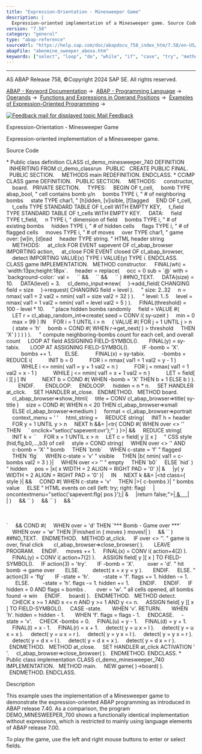 ```yaml
---
title: "Expression-Orientation - Minesweeper Game"
description: |
  Expression-oriented implementation of a Minesweeper game. Source Code  Public class definition CLASS cl_demo_minesweeper_740 DEFINITION INHERITING FROM cl_demo_classrun PUBLIC CREATE PUBLIC FINAL. PUBLIC SECTION. METHODS main REDEFINITION. ENDCLASS.  CCIMP CLASS game DEFINITION. PUBLIC SECT
version: "7.58"
category: "general"
type: "abap-reference"
sourceUrl: "https://help.sap.com/doc/abapdocu_758_index_htm/7.58/en-US/abenmine_sweeper_abexa.htm"
abapFile: "abenmine_sweeper_abexa.htm"
keywords: ["select", "loop", "do", "while", "if", "case", "try", "method", "class", "data", "types", "abenmine", "sweeper", "abexa"]
---
```


* * *

AS ABAP Release 758, ©Copyright 2024 SAP SE. All rights reserved.

[ABAP - Keyword Documentation](https://help.sap.com/doc/abapdocu_758_index_htm/7.58/en-US/abenabap.htm) →  [ABAP - Programming Language](https://help.sap.com/doc/abapdocu_758_index_htm/7.58/en-US/abenabap_reference.htm) →  [Operands](https://help.sap.com/doc/abapdocu_758_index_htm/7.58/en-US/abenoperands.htm) →  [Functions and Expressions in Operand Positions](https://help.sap.com/doc/abapdocu_758_index_htm/7.58/en-US/abenoperands_expressions.htm) →  [Examples of Expression-Oriented Programming](https://help.sap.com/doc/abapdocu_758_index_htm/7.58/en-US/abenexpressions_abexas.htm) → 

 [![](Mail.gif?object=Mail.gif "Feedback mail for displayed topic") Mail Feedback](mailto:f1_help@sap.com?subject=Feedback%20on%20ABAP%20Documentation&body=Document:%20Expression-Orientation%20-%20Minesweeper%20Game%2C%20ABENMINE_SWEEPER_ABEXA%2C%20758%0D%0A%0D%0AError:%0D%0A%0D%0A%0D%0A%0D%0ASuggestion%20for%20improvement:
)

Expression-Orientation - Minesweeper Game

Expression-oriented implementation of a Minesweeper game.

Source Code   

\* Public class definition
CLASS cl\_demo\_minesweeper\_740 DEFINITION
  INHERITING FROM cl\_demo\_classrun
  PUBLIC
  CREATE PUBLIC FINAL.
  PUBLIC SECTION.
    METHODS main REDEFINITION.
ENDCLASS.
\* CCIMP
CLASS game DEFINITION.
  PUBLIC SECTION.
    METHODS:
    constructor,
    board.
  PRIVATE SECTION.
    TYPES:
    BEGIN OF t\_cell,
    bomb TYPE abap\_bool, " cell contains bomb y/n
    bombs TYPE i, " # of neighboring bombs
    state TYPE char1, " \[h\]idden, \[v\]isible, \[f\]lagged
    END OF t\_cell,
    t\_cells TYPE STANDARD TABLE OF t\_cell WITH EMPTY KEY,
    t\_field TYPE STANDARD TABLE OF t\_cells WITH EMPTY KEY.
    DATA:
    field TYPE t\_field,
    n TYPE i, " dimension of field
    bombs TYPE i, " # of existing bombs
    hidden TYPE i, " # of hidden cells
    flags TYPE i, " # of flagged cells
    moves TYPE i, " # of moves
    over TYPE char1, " game over: \[w\]in, \[d\]ead
    header TYPE string. " HTML header string
    METHODS:
    at\_click FOR EVENT sapevent OF cl\_abap\_browser IMPORTING action,
    at\_close FOR EVENT closed OF cl\_abap\_browser,
    detect IMPORTING VALUE(x) TYPE i VALUE(y) TYPE i.
ENDCLASS.
CLASS game IMPLEMENTATION.
  METHOD constructor.
    FINAL(wh) = \`width:13px;height:18px\`.
    header = replace(
    occ = 0 sub = \`@\` with = \`background-color:\` val =
    \`<html><head><style type="text/css">\` &&
    \`.bx{text-decoration:none;cursor:hand;\` &&
    wh && \`} a{\` && wh && \`}\` &&
    \`.hid{@#404080} .flg{@red} .bmb{@black}\` &&
    \`.b0{@#e0e0e0} .b1{@lightblue} .b2{@lightgreen} .b3{@orange}\` &&
    \`</style>\` &&
    \`<script>function setloc(e){window.location=e;}</script>\` &&
    \`</head><body scroll="no"><table border="0">\` ) ##NO\_TEXT.
    DATA(size) = 10.
    DATA(level) = 3.
    cl\_demo\_input=>new(
    )->add\_field( CHANGING field = size
    )->request( CHANGING field = level ).
    " size: 2..32
    n = nmax( val1 = 2 val2 = nmin( val1 = size val2 = 32 ) ).
    " level: 1..5
    level = nmax( val1 = 1 val2 = nmin( val1 = level val2 = 5 ) ).
    FINAL(threshold) = 100 - level \* 10.
    " place hidden bombs randomly
    field = VALUE #(
    LET r = cl\_abap\_random\_int=>create( seed = CONV i( sy-uzeit )
    min = 0
    max = 99 ) IN
    FOR i = 1 UNTIL i > n
    ( VALUE #( FOR j = 1 UNTIL j > n
    ( state = 'h'
    bomb = COND #( WHEN r->get\_next( ) > threshold
    THEN 'X' ) ) ) ) ).
    " compute neighboring-bombs count for each cell, and overall count
    LOOP AT field ASSIGNING FIELD-SYMBOL(<cells>).
      FINAL(y) = sy-tabix.
      LOOP AT <cells> ASSIGNING FIELD-SYMBOL(<cell>).
        IF <cell>-bomb = 'X'.
          bombs += 1.
        ELSE.
          FINAL(x) = sy-tabix.
          <cell>-bombs = REDUCE i(
          INIT b = 0
          FOR i = nmax( val1 = 1 val2 = y - 1 )
          WHILE i <= nmin( val1 = y + 1 val2 = n )
          FOR j = nmax( val1 = 1 val2 = x - 1 )
          WHILE j <= nmin( val1 = x + 1 val2 = n )
          LET <f> = field\[ i \]\[ j \] IN
          NEXT b = COND #( WHEN <f>-bomb = 'X' THEN b + 1 ELSE b ) ).
        ENDIF.
      ENDLOOP.
    ENDLOOP.
    hidden = n \* n.
    SET HANDLER at\_click.
    SET HANDLER at\_close.
  ENDMETHOD.
  METHOD board.
    cl\_abap\_browser=>show\_html(
    title = CONV cl\_abap\_browser=>title( sy-title )
    size = COND #( WHEN n < 20 THEN cl\_abap\_browser=>small
    ELSE cl\_abap\_browser=>medium )
    format = cl\_abap\_browser=>portrait
    context\_menu = ' '
    html\_string =
    REDUCE string(
    INIT h = header
    FOR y = 1 UNTIL y > n
    NEXT h &&= |<tr{ COND #( WHEN over <> '' THEN
    \` onclick="setloc('sapevent:ovr');"\` ) }>| &&
    REDUCE string(
    INIT k = \`\`
    FOR x = 1 UNTIL x > n
    LET c = field\[ y \]\[ x \]
    " CSS style (hid,flg,b0,...,b3) of cell
    style = COND string(
    WHEN over <> '' AND
    c-bomb = 'X' " bomb
    THEN \`bmb\`
    WHEN c-state = 'f' " flagged
    THEN \`flg\`
    WHEN c-state = 'v' " visible
    THEN |b{ nmin( val1 = c-bombs val2 = 3 ) }|
    WHEN over <> '' " empty
    THEN \`b0\`
    ELSE \`hid\` ) " hidden
    pos = |x{ x WIDTH = 2 ALIGN = RIGHT PAD = '0' }| &
    |y{ y WIDTH = 2 ALIGN = RIGHT PAD = '0' }|
    IN
    NEXT k &&= |<td class={ style }| &&
    COND #( WHEN c-state = 'v'
    THEN |><a>{ c-bombs }</a>| " bombs value
    ELSE " HTML events on cell (left: try; right: flag)
    | oncontextmenu="setloc('sapevent:flg{ pos }');| &
    |return false;"><a href="sapevent:try{ pos }">| &
    |<div class="bx"></div></a>| )
    && \`</td>\` )
    && \`</tr>\` )
    && \`</table><br>\`
    && COND #(
    WHEN over = 'd' THEN \`\*\*\* Bomb - Game over \*\*\*\`
    WHEN over = 'w' THEN |Finished in { moves } moves!| )
    && \`</body></html>\` ) ##NO\_TEXT.
  ENDMETHOD.
  METHOD at\_click.
    IF over <> ''. " game is over, final click
      cl\_abap\_browser=>close\_browser( ).
      LEAVE PROGRAM.
    ENDIF.
    moves += 1.
    FINAL(x) = CONV i( action+4(2) ).
    FINAL(y) = CONV i( action+7(2) ).
    ASSIGN field\[ y \]\[ x \] TO FIELD-SYMBOL(<cell>).
    IF action(3) = 'try'.
      IF <cell>-bomb = 'X'.
        over = 'd'. " hit bomb -> game over
      ELSE.
        detect( x = x y = y ).
      ENDIF.
    ELSE. " action(3) = 'flg'
      IF <cell>-state = 'h'.
        <cell>-state = 'f'. flags += 1. hidden -= 1.
      ELSE.
        <cell>-state = 'h'. flags -= 1. hidden += 1.
      ENDIF.
    ENDIF.
    IF hidden = 0 AND flags = bombs .
      over = 'w'. " all cells opened, all bombs found -> win
    ENDIF.
    board( ).
  ENDMETHOD.
  METHOD detect.
    CHECK x >= 1 AND x <= n AND y >= 1 AND y <= n.
    ASSIGN field\[ y \]\[ x \] TO FIELD-SYMBOL(<cell>).
    CASE <cell>-state.
      WHEN 'v'. RETURN.
      WHEN 'h'. hidden = hidden - 1.
      WHEN 'f'. flags = flags - 1.
    ENDCASE.
    <cell>-state = 'v'.
    CHECK <cell>-bombs = 0.
    FINAL(u) = y - 1.
    FINAL(d) = y + 1.
    FINAL(l) = x - 1.
    FINAL(r) = x + 1.
    detect( y = u x = l ).
    detect( y = u x = x ).
    detect( y = u x = r ).
    detect( y = y x = l ).
    detect( y = y x = r ).
    detect( y = d x = l ).
    detect( y = d x = x ).
    detect( y = d x = r ).
  ENDMETHOD.
  METHOD at\_close.
    SET HANDLER at\_click ACTIVATION ' '.
    cl\_abap\_browser=>close\_browser( ).
  ENDMETHOD.
ENDCLASS.
\* Public class implementation
CLASS cl\_demo\_minesweeper\_740 IMPLEMENTATION.
  METHOD main.
    NEW game( )->board( ).
  ENDMETHOD.
ENDCLASS.

Description   

This example uses the implementation of a Minesweeper game to demonstrate the expression-oriented ABAP programming as introduced in ABAP release 7.40. As a comparison, the program DEMO\_MINESWEEPER\_700 shows a functionally identical implementation without expressions, which is restricted to mainly using language elements of ABAP release 7.00.

To play the game, use the left and right mouse buttons to enter or select fields.